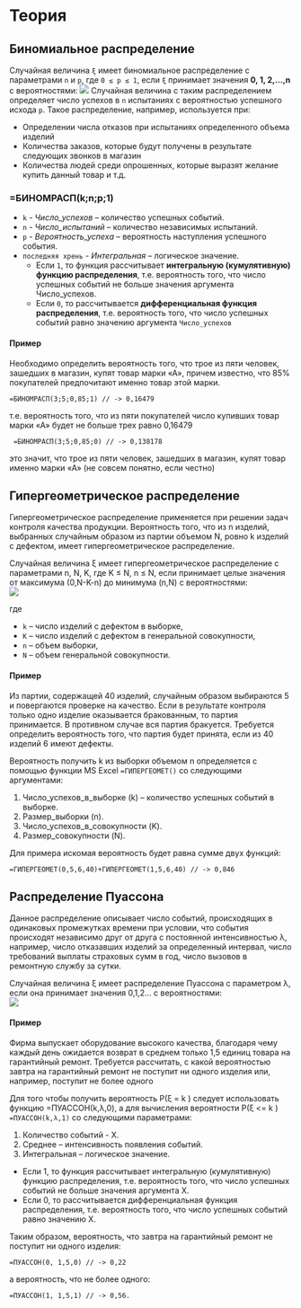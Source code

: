 # Теория
## Биномиальное распределение
Случайная величина `ξ` имеет биномиальное распределение с параметрами
`n` и `p`, где `0 ≤ p ≤ 1`, если `ξ` принимает значения **0, 1, 2,…,n** с вероятностями:
![](https://i.imgur.com/dlxEs40.png)
Случайная величина с таким распределением определяет число успехов в `n` испытаниях с вероятностью
успешного исхода `p`. 
Такое распределение, например, используется при:
* Определении числа отказов при испытаниях определенного объема изделий
* Количества заказов, которые будут получены в результате следующих звонков в магазин
* Количества людей среди опрошенных, которые выразят
желание купить данный товар и т.д.

### =БИНОМРАСП(k;n;p;1)
* `k` - *Число_успехов* – количество успешных событий.
* `n` - *Число_испытаний* – количество независимых испытаний.
* `p` - *Вероятность_успеха* – вероятность наступления успешного события.
* `последняя хрень` - *Интегральная* – логическое значение. 
  * Если `1`, то функция рассчитывает
**интегральную (кумулятивную) функцию распределения**, т.е.
вероятность того, что число успешных событий не больше значения
аргумента Число_успехов. 
  * Если `0`, то рассчитывается **дифференциальная
функция распределения**, т.е. вероятность того, что число успешных
событий равно значению аргумента `Число_успехов`

#### Пример
Необходимо определить вероятность того, что трое из пяти
человек, зашедших в магазин, купят товар марки «А», причем известно, что
85% покупателей предпочитают именно товар этой марки.
```excel
=БИНОМРАСП(3;5;0,85;1) // -> 0,16479
```
т.е. вероятность того, что из пяти
покупателей число купивших товар марки «А» будет не больше трех равно
0,16479

```excel
 =БИНОМРАСП(3;5;0,85;0) // -> 0,138178
```
 это значит,
что трое из пяти человек, зашедших в магазин, купят товар именно марки «А» (не совсем понятно, если честно)

## Гипергеометрическое распределение
Гипергеометрическое распределение применяется при решении задач
контроля качества продукции. Вероятность того, что из n изделий, выбранных
случайным образом из партии объемом N, ровно k изделий с дефектом, имеет
гипергеометрическое распределение.

Случайная величина ξ имеет гипергеометрическое распределение с
параметрами n, N, K, где K ≤ N, n ≤ N, если принимает целые значения от
максимума (0,N-K-n) до минимума (n,N) с вероятностями:<br> ![](https://i.imgur.com/IXquSyR.png)

где 
* `k` – число изделий с дефектом в выборке,
* `K` – число изделий с дефектом в генеральной совокупности,
* `n` – объем выборки,
* `N` – объем генеральной совокупности.

#### Пример
Из партии, содержащей 40 изделий, случайным образом
выбираются 5 и повергаются проверке на качество. Если в результате контроля
только одно изделие оказывается бракованным, то партия принимается. В
противном случае вся партия бракуется. Требуется определить вероятность
того, что партия будет принята, если из 40 изделий 6 имеют дефекты.

Вероятность получить k из выборки объемом n определяется с помощью
функции MS Excel `=ГИПЕРГЕОМЕТ()` со следующими аргументами:
1. Число_успехов_в_выборке (k) – количество успешных событий в
выборке.
2. Размер_выборки (n).
3. Число_успехов_в_совокупности (K).
4. Размер_совокупности (N).

Для примера искомая вероятность будет равна сумме двух функций:
```
=ГИПЕРГЕОМЕТ(0,5,6,40)+ГИПЕРГЕОМЕТ(1,5,6,40) // -> 0,846
```

## Распределение Пуассона
Данное распределение описывает число событий, происходящих в
одинаковых промежутках времени при условии, что события происходят
независимо друг от друга с постоянной интенсивностью λ, например, число
отказавших изделий за определенный интервал, число требований выплаты
страховых сумм в год, число вызовов в ремонтную службу за сутки.

Случайная величина ξ имеет распределение Пуассона с параметром λ,
если она принимает значения 0,1,2… с вероятностями:<br>
![](https://i.imgur.com/P4yn5ao.png)

#### Пример
Фирма выпускает оборудование высокого качества, благодаря чему каждый день ожидается возврат в среднем только 1,5 единиц товара на
гарантийный ремонт. Требуется рассчитать, с какой вероятностью завтра на гарантийный ремонт не поступит ни одного изделия или, например, поступит не более одного

Для того чтобы получить вероятность P(ξ = k ) следует использовать
функцию =ПУАССОН(k,λ,0), а для вычисления вероятности P(ξ <= k )
`=ПУАССОН(k,λ,1)` со следующими параметрами:
1. Количество событий - Х.
2. Среднее – интенсивность появления событий.
3. Интегральная – логическое значение. 
 * Если 1, то функция
рассчитывает интегральную (кумулятивную) функцию распределения,
т.е. вероятность того, что число успешных событий не больше
значения аргумента Х. 
* Если 0, то рассчитывается дифференциальная
функция распределения, т.е. вероятность того, что число успешных
событий равно значению Х.

Таким образом, вероятность, что завтра на гарантийный ремонт не
поступит ни одного изделия: 
```
=ПУАССОН(0, 1,5,0) // -> 0,22
```
а вероятность, что не более одного: 
```
=ПУАССОН(1, 1,5,1) // -> 0,56.
```

